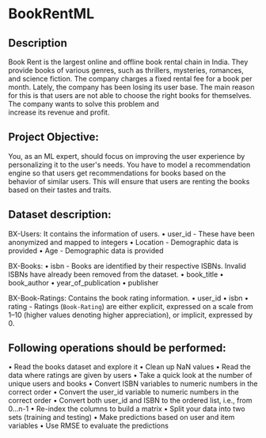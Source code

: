# BookRentML

## Description
  Book Rent is the largest online and offline book rental chain in India. They provide books of various genres, such as thrillers, mysteries, romances, and science fiction. The company charges a fixed rental fee for    a book per month. Lately, the company has been losing its user base. The main reason for this is that users are not able to choose the right books for themselves. The company wants to solve this problem and         
  increase its revenue and profit. 

## Project Objective:
  You, as an ML expert, should focus on improving the user experience by personalizing it to the user's needs. You have to model a recommendation engine so that users get recommendations for books based on the       
  behavior of similar users. This will ensure that users are renting the books based on their tastes and traits.

## Dataset description:
  BX-Users: It contains the information of users.
    •	user_id - These have been anonymized and mapped to integers
    •	Location - Demographic data is provided
    •	Age - Demographic data is provided

  BX-Books: 
    •	isbn - Books are identified by their respective ISBNs. Invalid ISBNs have already been removed from the dataset.
    •	book_title
    •	book_author
    •	year_of_publication
    •	publisher

  BX-Book-Ratings: Contains the book rating information. 
    •	user_id
    •	isbn
    •	rating - Ratings (`Book-Rating`) are either explicit, expressed on a scale from 1–10 (higher values denoting higher appreciation), or implicit, expressed by 0.


## Following operations should be performed:
  •	Read the books dataset and explore it
  •	Clean up NaN values
  •	Read the data where ratings are given by users
  •	Take a quick look at the number of unique users and books
  •	Convert ISBN variables to numeric numbers in the correct order
  •	Convert the user_id variable to numeric numbers in the correct order
  •	Convert both user_id and ISBN to the ordered list, i.e., from 0...n-1
  •	Re-index the columns to build a matrix
  •	Split your data into two sets (training and testing)
  •	Make predictions based on user and item variables
  •	Use RMSE to evaluate the predictions
